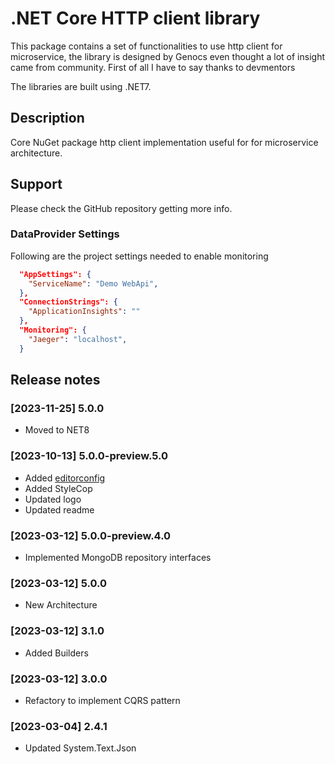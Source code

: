 # .NET Core HTTP client library

This package contains a set of functionalities to use http client for microservice, the library is designed by Genocs even thought a lot of insight came from community.
First of all I have to say thanks to devmentors

The libraries are built using .NET7.


## Description

Core NuGet package http client implementation useful for for microservice architecture.


## Support

Please check the GitHub repository getting more info.


### DataProvider Settings
Following are the project settings needed to enable monitoring

``` json
  "AppSettings": {
    "ServiceName": "Demo WebApi",
  },
  "ConnectionStrings": {
    "ApplicationInsights": ""
  },
  "Monitoring": {
    "Jaeger": "localhost",
  }
```

## Release notes

### [2023-11-25] 5.0.0
- Moved to NET8

### [2023-10-13] 5.0.0-preview.5.0
- Added [editorconfig](https://editorconfig.org/)
- Added StyleCop
- Updated logo
- Updated readme

### [2023-03-12] 5.0.0-preview.4.0
- Implemented MongoDB repository interfaces

### [2023-03-12] 5.0.0
- New Architecture

### [2023-03-12] 3.1.0
- Added Builders

### [2023-03-12] 3.0.0
- Refactory to implement CQRS pattern

### [2023-03-04] 2.4.1
- Updated System.Text.Json